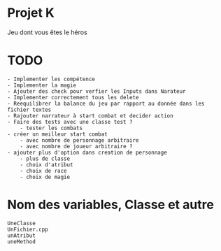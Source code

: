 # Projet K
 Jeu dont vous êtes le héros

# TODO
    - Implementer les compétence
    - Implementer la magie
    - Ajouter des check pour verfier les Inputs dans Narateur
    - Implementer correctement tous les delete
    - Reequilibrer la balance du jeu par rapport au donnée dans les fichier textes
    - Rajouter narrateur à start combat et decider action
    - Faire des tests avec une classe test ?
        - tester les combats
    - créer un meilleur start combat
        - avec nombre de personnage arbitraire
        - avec nombre de joueur arbitraire ?
    - ajouter plus d'option dans creation de personnage
        - plus de classe
        - choix d'atribut
        - choix de race
        - choix de magie

# Nom des variables, Classe et autre
    UneClasse
    UnFichier.cpp
    unAtribut
    uneMethod